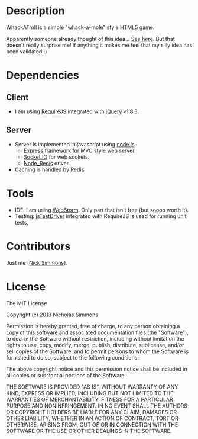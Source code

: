 Description
===========

WhackATroll is a simple "whack-a-mole" style HTML5 game.

Apparently someone already thought of this idea... [See here](https://itunes.apple.com/us/app/whack-a-troll/id500917075?mt=8).
But that doesn't really surprise me! If anything it makes me feel that my silly idea has been validated :)

Dependencies
===========

Client
-----------
- I am using [RequireJS](http://requirejs.org/) integrated with [jQuery](http://jquery.com/) v1.8.3.

Server
-----------
- Server is implemented in javascript using [node.js](http://nodejs.org/).
    - [Express](http://expressjs.com/) framework for MVC style web server.
    - [Socket.IO](http://socket.io/) for web sockets.
    - [Node_Redis](https://github.com/mranney/node_redis) driver.
- Caching is handled by [Redis](http://redis.io/).

Tools
===========

- IDE: I am using [WebStorm](http://www.jetbrains.com/webstorm/). Only part that isn't free (but soooo worth it).
- Testing: [jsTestDriver](http://code.google.com/p/js-test-driver/) integrated with RequireJS is used for running unit tests.

Contributors
===========

Just me ([Nick Simmons](https://github.com/nsimmons)).

License
===========
The MIT License

Copyright (c) 2013 Nicholas Simmons

Permission is hereby granted, free of charge, to any person obtaining a copy of this software and associated documentation files (the "Software"), to deal in the Software without restriction, including without limitation the rights to use, copy, modify, merge, publish, distribute, sublicense, and/or sell copies of the Software, and to permit persons to whom the Software is furnished to do so, subject to the following conditions:

The above copyright notice and this permission notice shall be included in all copies or substantial portions of the Software.

THE SOFTWARE IS PROVIDED "AS IS", WITHOUT WARRANTY OF ANY KIND, EXPRESS OR IMPLIED, INCLUDING BUT NOT LIMITED TO THE WARRANTIES OF MERCHANTABILITY, FITNESS FOR A PARTICULAR PURPOSE AND NONINFRINGEMENT. IN NO EVENT SHALL THE AUTHORS OR COPYRIGHT HOLDERS BE LIABLE FOR ANY CLAIM, DAMAGES OR OTHER LIABILITY, WHETHER IN AN ACTION OF CONTRACT, TORT OR OTHERWISE, ARISING FROM, OUT OF OR IN CONNECTION WITH THE SOFTWARE OR THE USE OR OTHER DEALINGS IN THE SOFTWARE.